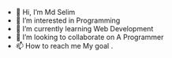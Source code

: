 - 👋 Hi, I’m Md Selim
- 👀 I’m interested in Programming
- 🌱 I’m currently learning Web Development
- 💞️ I’m looking to collaborate on A Programmer
- 📫 How to reach me My goal .

<!---
MdSelim2/MdSelim2 is a ✨ special ✨ repository because its `README.md` (this file) appears on your GitHub profile.
You can click the Preview link to take a look at your changes.
--->
